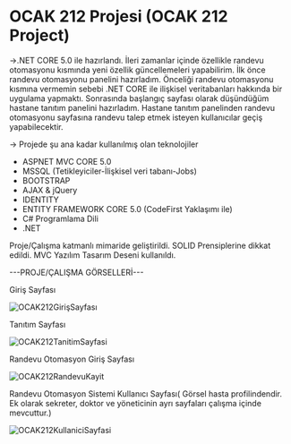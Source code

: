 # OCAK 212 Projesi (OCAK 212 Project)

->.NET CORE 5.0 ile hazırlandı. İleri zamanlar içinde özellikle randevu otomasyonu kısmında yeni özellik güncellemeleri yapabilirim.
İlk önce randevu otomasyonu panelini hazırladım. Önceliği randevu otomasyonu kısmına vermemin sebebi .NET CORE ile ilişkisel veritabanları hakkında bir uygulama yapmaktı. Sonrasında başlangıç sayfası olarak düşündüğüm hastane tanıtım panelini hazırladım. Hastane tanıtım panelinden randevu otomasyonu sayfasına randevu talep etmek isteyen kullanıcılar geçiş yapabilecektir.

-> Projede şu ana kadar kullanılmış olan teknolojiler
* ASPNET MVC CORE 5.0 
* MSSQL (Tetikleyiciler-İlişkisel veri tabanı-Jobs)
* BOOTSTRAP
* AJAX & jQuery
* IDENTITY
* ENTITY FRAMEWORK CORE 5.0 (CodeFirst Yaklaşımı ile)
* C# Programlama Dili 
* .NET

Proje/Çalışma katmanlı mimaride geliştirildi. SOLID Prensiplerine dikkat edildi. MVC Yazılım Tasarım Deseni kullanıldı.

---PROJE/ÇALIŞMA GÖRSELLERİ---

Giriş Sayfası

![OCAK212GirişSayfası](https://user-images.githubusercontent.com/83928393/167678447-e6ae99d4-54d9-42a1-b87b-3516b36c6e9c.png)

Tanıtım Sayfası

![OCAK212TanitimSayfasi](https://user-images.githubusercontent.com/83928393/167678533-806b0d2d-4119-499a-ad6d-c0ce0ac0e031.png)

Randevu Otomasyon Giriş Sayfası

![OCAK212RandevuKayit](https://user-images.githubusercontent.com/83928393/167678654-145bd31f-ed50-498f-913c-46c5c4a3c3fe.png)

Randevu Otomasyon Sistemi Kullanıcı Sayfası( Görsel hasta profilindendir. Ek olarak sekreter, doktor ve yöneticinin ayrı sayfaları çalışma içinde mevcuttur.)

![OCAK212KullaniciSayfasi](https://user-images.githubusercontent.com/83928393/167678943-9f2b5f05-285c-43d2-be77-cabab2cdb443.png)

